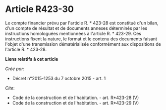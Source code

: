 # Article R423-30

Le compte financier prévu par l'article R. * 423-28 est constitué d'un bilan, d'un compte de résultat et de documents annexes
déterminés par les instructions homologuées mentionnées à l'article R. * 423-29. Ces instructions fixent la nature, le format
et le contenu des documents faisant l'objet d'une transmission dématérialisée conformément aux dispositions de l'article R. *
423-28.

**Liens relatifs à cet article**

_Créé par_:

  - Décret n°2015-1253 du 7 octobre 2015 - art. 1

_Cite_:

  - Code de la construction et de l'habitation. - art. R*423-28 (V)
  - Code de la construction et de l'habitation. - art. R*423-29 (V)
